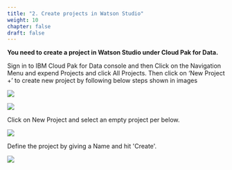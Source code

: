 ```yaml
---
title: "2. Create projects in Watson Studio"
weight: 10
chapter: false
draft: false
---
```


**You need to create a project in Watson Studio under Cloud Pak for Data.**


Sign in to IBM Cloud Pak for Data console and then Click on the Navigation Menu and expend Projects and click All Projects. Then click on ‘New Project +’ to create new project by following below steps shown in images

![](/images/20_trusted_ai_lab/project-1.png)

![](/images/20_trusted_ai_lab/cpd-login.png)

Click on New Project and select an empty project per below.

![](/images/20_trusted_ai_lab/crt-prj.png)

Define the project by giving a Name and hit 'Create'.

![](/images/20_trusted_ai_lab/def-prj.png)
